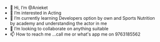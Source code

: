 - 👋 Hi, I’m @Anieket 
- 👀 I’m interested in Acting
- 🌱 I’m currently learning Developers option by own and Sports Nutrition by academy and understanding the actor in me
- 💞️ I’m looking to collaborate on anything suitable
- 📫 How to reach me ...call me or what's app me on 9763185562 

<!---
AiforYou/AiforYou is a ✨ special ✨ repository because its `README.md` (this file) appears on your GitHub profile.
You can click the Preview link to take a look at your changes.
--->
